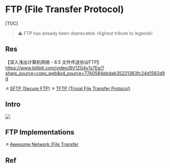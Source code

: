 # FTP (File Transfer Protocol)

[TOC]



> ⚠ FTP has already been deprecated.
> Highest tribute to legends!



## Res
【深入浅出计算机网络 - 6.5 文件传送协议FTP】 https://www.bilibili.com/video/BV1ZG4y1s7Ee/?share_source=copy_web&vd_source=7740584ebdab35221363fc24d1582d9d

↗ [SFTP (Secure FTP)](../../../../../CyberSecurity/Network%20Security/🏇%20Network%20Security%20Basics%20&%20Protocols/📱%20Application%20Layer%20Security%20Protocols/SSH%20(Secure%20SHell)/SSH%20Protocols/SFTP%20(Secure%20FTP).md)
↗ [TFTP (Trivial File Transfer Protocol)](TFTP%20(Trivial%20File%20Transfer%20Protocol).md)



## Intro
![](../../../../../../../Assets/Pics/Screenshot%202023-04-01%20at%205.38.47%20PM.png)



## FTP Implementations
↗ [Awesome Network /File Transfer](../../../../🧰%20Generic%20Tools%20&%20Projects/🕶️%20Awesome%20List/📌%20Awesome%20Open%20Source%20CLI%20Software/Awesome%20Network.md#File%20Transfer)



## Ref

